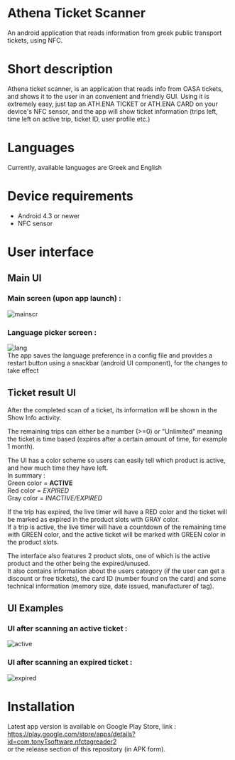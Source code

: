 # Athena Ticket Scanner
An android application that reads information from greek public transport tickets, using NFC.

# Short description
Athena ticket scanner, is an application that reads info from OASA tickets, and shows it to the user in an convenient and friendly GUI.
Using it is extremely easy, just tap an ATH.ENA TICKET or ATH.ENA CARD on your device's NFC sensor, and the app will show ticket information (trips left, time left on active trip, ticket ID, user profile etc.)

# Languages
Currently, available languages are Greek and English

# Device requirements
* Android 4.3 or newer
* NFC sensor

# User interface

## Main UI
### Main screen (upon app launch) :<br>
![mainscr](mainscreenx.jpg) <br>
### Language picker screen : <br>
![lang](langpicker.png) <br>
The app saves the language preference in a config file and provides a restart button using a snackbar (android UI component), for the changes to take effect

## Ticket result UI

After the completed scan of a ticket, its information will be shown in the Show Info activity.

The remaining trips can either be a number (>=0) or "Unlimited" meaning the ticket is time based (expires after a certain amount of time, for example 1 month).

The UI has a color scheme so users can easily tell which product is active, and how much time they have left.<br>
In summary :<br>
Green color = **ACTIVE**<br>
Red color = *EXPIRED*<br>
Gray color = *INACTIVE/EXPIRED*<br>

If the trip has expired, the live timer will have a RED color and the ticket will be marked as expired in the product slots with GRAY color.<br>
If a trip is active, the live timer will have a countdown of the remaining time with GREEN color, and the active ticket will be marked with GREEN color in the product slots.<br>

The interface also features 2 product slots, one of which is the active product and the other being the expired/unused.<br>
It also contains information about the users category (if the user can get a discount or free tickets), the card ID (number found on the card) and some technical information (memory size, date issued, manufacturer of tag).

## UI Examples

### UI after scanning an active ticket : <br>
![active](ticketscanactive.png) <br>

### UI after scanning an expired ticket : <br>
![expired](ticketscanexpired.png) <br>


# Installation
Latest app version is available on Google Play Store, link : https://play.google.com/store/apps/details?id=com.tonyTsoftware.nfctagreader2<br>
or the release section of this repository (in APK form).
